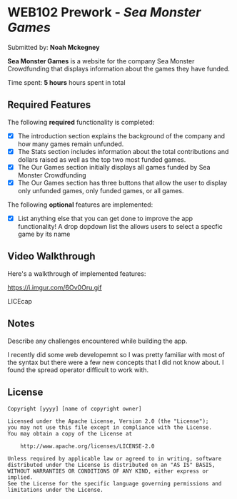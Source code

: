 # WEB102 Prework - *Sea Monster Games*

Submitted by: **Noah Mckegney**

**Sea Monster Games** is a website for the company Sea Monster Crowdfunding that displays information about the games they have funded.

Time spent: **5 hours** hours spent in total

## Required Features

The following **required** functionality is completed:

* [X] The introduction section explains the background of the company and how many games remain unfunded.
* [X] The Stats section includes information about the total contributions and dollars raised as well as the top two most funded games.
* [X] The Our Games section initially displays all games funded by Sea Monster Crowdfunding
* [X] The Our Games section has three buttons that allow the user to display only unfunded games, only funded games, or all games.

The following **optional** features are implemented:

* [X] List anything else that you can get done to improve the app functionality!
A drop dopdown list the allows users to select a specfic game by its name

## Video Walkthrough

Here's a walkthrough of implemented features:

https://i.imgur.com/6Ov0Oru.gif


<!-- Replace this with whatever GIF tool you used! -->
LICEcap 
<!-- Recommended tools:
[Kap](https://getkap.co/) for macOS
[ScreenToGif](https://www.screentogif.com/) for Windows
[peek](https://github.com/phw/peek) for Linux. -->

## Notes

Describe any challenges encountered while building the app.

I recently did some web developemnt so I was pretty familiar with most of the syntax but there were a few new concepts that I did not know about. I found the spread operator difficult to work with.

## License

    Copyright [yyyy] [name of copyright owner]

    Licensed under the Apache License, Version 2.0 (the "License");
    you may not use this file except in compliance with the License.
    You may obtain a copy of the License at

        http://www.apache.org/licenses/LICENSE-2.0

    Unless required by applicable law or agreed to in writing, software
    distributed under the License is distributed on an "AS IS" BASIS,
    WITHOUT WARRANTIES OR CONDITIONS OF ANY KIND, either express or implied.
    See the License for the specific language governing permissions and
    limitations under the License.
